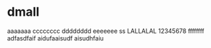 # dmall
aaaaaaa
cccccccc
dddddddd
eeeeeee
ss
LALLALAL
12345678
ffffffff
adfasdfaif
aidufaaisudf
aisudhfaiu